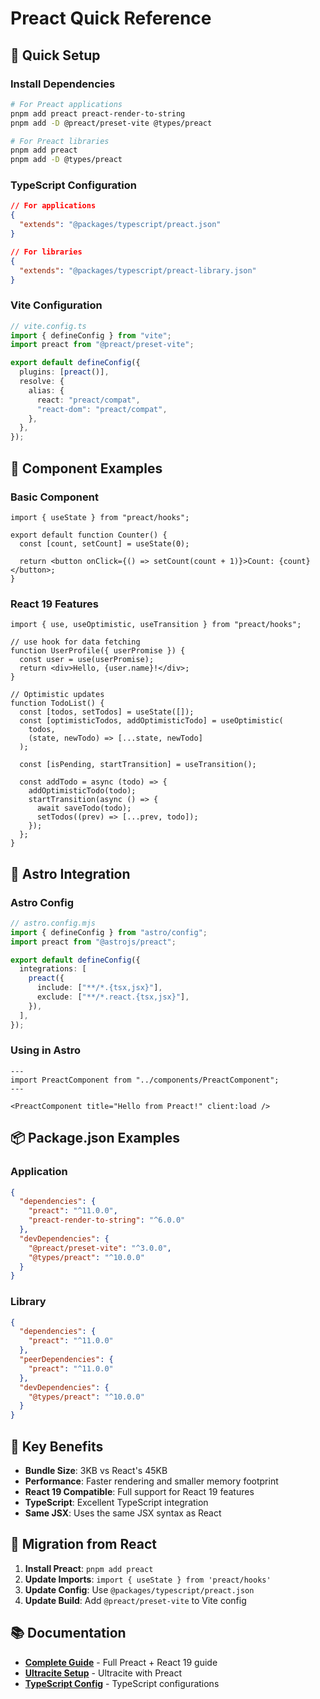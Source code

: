 # Preact Quick Reference

## 🚀 Quick Setup

### Install Dependencies

```bash
# For Preact applications
pnpm add preact preact-render-to-string
pnpm add -D @preact/preset-vite @types/preact

# For Preact libraries
pnpm add preact
pnpm add -D @types/preact
```

### TypeScript Configuration

```json
// For applications
{
  "extends": "@packages/typescript/preact.json"
}

// For libraries
{
  "extends": "@packages/typescript/preact-library.json"
}
```

### Vite Configuration

```typescript
// vite.config.ts
import { defineConfig } from "vite";
import preact from "@preact/preset-vite";

export default defineConfig({
  plugins: [preact()],
  resolve: {
    alias: {
      react: "preact/compat",
      "react-dom": "preact/compat",
    },
  },
});
```

## 📝 Component Examples

### Basic Component

```tsx
import { useState } from "preact/hooks";

export default function Counter() {
  const [count, setCount] = useState(0);

  return <button onClick={() => setCount(count + 1)}>Count: {count}</button>;
}
```

### React 19 Features

```tsx
import { use, useOptimistic, useTransition } from "preact/hooks";

// use hook for data fetching
function UserProfile({ userPromise }) {
  const user = use(userPromise);
  return <div>Hello, {user.name}!</div>;
}

// Optimistic updates
function TodoList() {
  const [todos, setTodos] = useState([]);
  const [optimisticTodos, addOptimisticTodo] = useOptimistic(
    todos,
    (state, newTodo) => [...state, newTodo]
  );

  const [isPending, startTransition] = useTransition();

  const addTodo = async (todo) => {
    addOptimisticTodo(todo);
    startTransition(async () => {
      await saveTodo(todo);
      setTodos((prev) => [...prev, todo]);
    });
  };
}
```

## 🔧 Astro Integration

### Astro Config

```typescript
// astro.config.mjs
import { defineConfig } from "astro/config";
import preact from "@astrojs/preact";

export default defineConfig({
  integrations: [
    preact({
      include: ["**/*.{tsx,jsx}"],
      exclude: ["**/*.react.{tsx,jsx}"],
    }),
  ],
});
```

### Using in Astro

```astro
---
import PreactComponent from "../components/PreactComponent";
---

<PreactComponent title="Hello from Preact!" client:load />
```

## 📦 Package.json Examples

### Application

```json
{
  "dependencies": {
    "preact": "^11.0.0",
    "preact-render-to-string": "^6.0.0"
  },
  "devDependencies": {
    "@preact/preset-vite": "^3.0.0",
    "@types/preact": "^10.0.0"
  }
}
```

### Library

```json
{
  "dependencies": {
    "preact": "^11.0.0"
  },
  "peerDependencies": {
    "preact": "^11.0.0"
  },
  "devDependencies": {
    "@types/preact": "^10.0.0"
  }
}
```

## 🎯 Key Benefits

- **Bundle Size**: 3KB vs React's 45KB
- **Performance**: Faster rendering and smaller memory footprint
- **React 19 Compatible**: Full support for React 19 features
- **TypeScript**: Excellent TypeScript integration
- **Same JSX**: Uses the same JSX syntax as React

## 🔄 Migration from React

1. **Install Preact**: `pnpm add preact`
2. **Update Imports**: `import { useState } from 'preact/hooks'`
3. **Update Config**: Use `@packages/typescript/preact.json`
4. **Update Build**: Add `@preact/preset-vite` to Vite config

## 📚 Documentation

- **[Complete Guide](./preact-react19-compatibility-guide.md)** - Full Preact +
  React 19 guide
- **[Ultracite Setup](./ultracite-astro-multi-framework-setup.md)** - Ultracite
  with Preact
- **[TypeScript Config](./typescript-config-package-readme.md)** - TypeScript
  configurations
